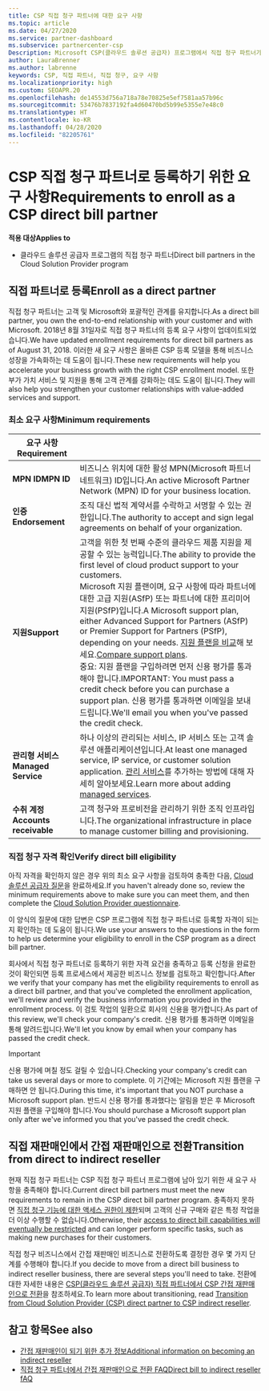 ```yaml
---
title: CSP 직접 청구 파트너에 대한 요구 사항
ms.topic: article
ms.date: 04/27/2020
ms.service: partner-dashboard
ms.subservice: partnercenter-csp
Description: Microsoft CSP(클라우드 솔루션 공급자) 프로그램에서 직접 청구 파트너가 되기 위해 최신 지원 및 서비스 요구 사항을 충족하는 방법을 알아봅니다.
author: LauraBrenner
ms.author: labrenne
keywords: CSP, 직접 파트너, 직접 청구, 요구 사항
ms.localizationpriority: high
ms.custom: SEOAPR.20
ms.openlocfilehash: de14553d756a718a78e70825e5ef7581aa57b96c
ms.sourcegitcommit: 53476b7837192fa4d60470bd5b99e5355e7e48c0
ms.translationtype: HT
ms.contentlocale: ko-KR
ms.lasthandoff: 04/28/2020
ms.locfileid: "82205761"
---
```

# <a name="requirements-to-enroll-as-a-csp-direct-bill-partner"></a><span data-ttu-id="0dac7-104">CSP 직접 청구 파트너로 등록하기 위한 요구 사항</span><span class="sxs-lookup"><span data-stu-id="0dac7-104">Requirements to enroll as a CSP direct bill partner</span></span>

<span data-ttu-id="0dac7-105">**적용 대상**</span><span class="sxs-lookup"><span data-stu-id="0dac7-105">**Applies to**</span></span>

- <span data-ttu-id="0dac7-106">클라우드 솔루션 공급자 프로그램의 직접 청구 파트너</span><span class="sxs-lookup"><span data-stu-id="0dac7-106">Direct bill partners in the Cloud Solution Provider program</span></span>

## <a name="enroll-as-a-direct-partner"></a><span data-ttu-id="0dac7-107">직접 파트너로 등록</span><span class="sxs-lookup"><span data-stu-id="0dac7-107">Enroll as a direct partner</span></span>

<span data-ttu-id="0dac7-108">직접 청구 파트너는 고객 및 Microsoft와 포괄적인 관계를 유지합니다.</span><span class="sxs-lookup"><span data-stu-id="0dac7-108">As a direct bill partner, you own the end-to-end relationship with your customer and with Microsoft.</span></span> <span data-ttu-id="0dac7-109">2018년 8월 31일자로 직접 청구 파트너의 등록 요구 사항이 업데이트되었습니다.</span><span class="sxs-lookup"><span data-stu-id="0dac7-109">We have updated enrollment requirements for direct bill partners as of August 31, 2018.</span></span> <span data-ttu-id="0dac7-110">이러한 새 요구 사항은 올바른 CSP 등록 모델을 통해 비즈니스 성장을 가속화하는 데 도움이 됩니다.</span><span class="sxs-lookup"><span data-stu-id="0dac7-110">These new requirements will help you accelerate your business growth with the right CSP enrollment model.</span></span> <span data-ttu-id="0dac7-111">또한 부가 가치 서비스 및 지원을 통해 고객 관계를 강화하는 데도 도움이 됩니다.</span><span class="sxs-lookup"><span data-stu-id="0dac7-111">They will also help you strengthen your customer relationships with value-added services and support.</span></span>

### <a name="minimum-requirements"></a><span data-ttu-id="0dac7-112">최소 요구 사항</span><span class="sxs-lookup"><span data-stu-id="0dac7-112">Minimum requirements</span></span>

|<span data-ttu-id="0dac7-113">**요구 사항**</span><span class="sxs-lookup"><span data-stu-id="0dac7-113">**Requirement**</span></span>|                             |
|--------------------------------|--------------------------------------------------------------|
|<span data-ttu-id="0dac7-114">**MPN ID**</span><span class="sxs-lookup"><span data-stu-id="0dac7-114">**MPN ID**</span></span>   |<span data-ttu-id="0dac7-115">비즈니스 위치에 대한 활성 MPN(Microsoft 파트너 네트워크) ID입니다.</span><span class="sxs-lookup"><span data-stu-id="0dac7-115">An active Microsoft Partner Network (MPN) ID for your business location.</span></span>    |
|<span data-ttu-id="0dac7-116">**인증**</span><span class="sxs-lookup"><span data-stu-id="0dac7-116">**Endorsement**</span></span>   |<span data-ttu-id="0dac7-117">조직 대신 법적 계약서를 수락하고 서명할 수 있는 권한입니다.</span><span class="sxs-lookup"><span data-stu-id="0dac7-117">The authority to accept and sign legal agreements on behalf of your organization.</span></span>|
|<span data-ttu-id="0dac7-118">**지원**</span><span class="sxs-lookup"><span data-stu-id="0dac7-118">**Support**</span></span>   |<span data-ttu-id="0dac7-119">고객을 위한 첫 번째 수준의 클라우드 제품 지원을 제공할 수 있는 능력입니다.</span><span class="sxs-lookup"><span data-stu-id="0dac7-119">The ability to provide the first level of cloud product support to your customers.</span></span> <br><span data-ttu-id="0dac7-120">Microsoft 지원 플랜이며, 요구 사항에 따라 파트너에 대한 고급 지원(ASfP) 또는 파트너에 대한 프리미어 지원(PSfP)입니다.</span><span class="sxs-lookup"><span data-stu-id="0dac7-120">A Microsoft support plan, either Advanced Support for Partners (ASfP) or Premier Support for Partners (PSfP), depending on your needs.</span></span> <span data-ttu-id="0dac7-121">[지원 플랜을 비교](https://partner.microsoft.com/support/partnersupport)해 보세요.</span><span class="sxs-lookup"><span data-stu-id="0dac7-121">[Compare support plans](https://partner.microsoft.com/support/partnersupport).</span></span><br> <span data-ttu-id="0dac7-122">중요: 지원 플랜을 구입하려면 먼저 신용 평가를 통과해야 합니다.</span><span class="sxs-lookup"><span data-stu-id="0dac7-122">IMPORTANT: You must pass a credit check before you can purchase a support plan.</span></span> <span data-ttu-id="0dac7-123">신용 평가를 통과하면 이메일을 보내 드립니다.</span><span class="sxs-lookup"><span data-stu-id="0dac7-123">We'll email you when you've passed the credit check.</span></span> |
|<span data-ttu-id="0dac7-124">**관리형 서비스**</span><span class="sxs-lookup"><span data-stu-id="0dac7-124">**Managed Service**</span></span>   |<span data-ttu-id="0dac7-125">하나 이상의 관리되는 서비스, IP 서비스 또는 고객 솔루션 애플리케이션입니다.</span><span class="sxs-lookup"><span data-stu-id="0dac7-125">At least one managed service, IP service, or customer solution application.</span></span> <span data-ttu-id="0dac7-126">[관리 서비스](https://partner.microsoft.com/business-opportunities/managed-services-provider)를 추가하는 방법에 대해 자세히 알아보세요.</span><span class="sxs-lookup"><span data-stu-id="0dac7-126">Learn more about adding [managed services](https://partner.microsoft.com/business-opportunities/managed-services-provider).</span></span>|
|<span data-ttu-id="0dac7-127">**수취 계정**</span><span class="sxs-lookup"><span data-stu-id="0dac7-127">**Accounts receivable**</span></span> |<span data-ttu-id="0dac7-128">고객 청구와 프로비전을 관리하기 위한 조직 인프라입니다.</span><span class="sxs-lookup"><span data-stu-id="0dac7-128">The organizational infrastructure in place to manage customer billing and provisioning.</span></span>

### <a name="verify-direct-bill-eligibility"></a><span data-ttu-id="0dac7-129">직접 청구 자격 확인</span><span class="sxs-lookup"><span data-stu-id="0dac7-129">Verify direct bill eligibility</span></span>

<span data-ttu-id="0dac7-130">아직 자격을 확인하지 않은 경우 위의 최소 요구 사항을 검토하여 충족한 다음, [Cloud 솔루션 공급자 질문](https://partner.microsoft.com/cloud-solution-provider/assessment)을 완료하세요.</span><span class="sxs-lookup"><span data-stu-id="0dac7-130">If you haven't already done so, review the minimum requirements above to make sure you can meet them, and then complete the [Cloud Solution Provider questionnaire](https://partner.microsoft.com/cloud-solution-provider/assessment).</span></span>

<span data-ttu-id="0dac7-131">이 양식의 질문에 대한 답변은 CSP 프로그램에 직접 청구 파트너로 등록할 자격이 되는지 확인하는 데 도움이 됩니다.</span><span class="sxs-lookup"><span data-stu-id="0dac7-131">We use your answers to the questions in the form to help us determine your eligibility to enroll in the CSP program as a direct bill partner.</span></span>

<span data-ttu-id="0dac7-132">회사에서 직접 청구 파트너로 등록하기 위한 자격 요건을 충족하고 등록 신청을 완료한 것이 확인되면 등록 프로세스에서 제공한 비즈니스 정보를 검토하고 확인합니다.</span><span class="sxs-lookup"><span data-stu-id="0dac7-132">After we verify that your company has met the eligibility requirements to enroll as a direct bill partner, and that you've completed the enrollment application, we'll review and verify the business information you provided in the enrollment process.</span></span> <span data-ttu-id="0dac7-133">이 검토 작업의 일환으로 회사의 신용을 평가합니다.</span><span class="sxs-lookup"><span data-stu-id="0dac7-133">As part of this review, we'll check your company's credit.</span></span> <span data-ttu-id="0dac7-134">신용 평가를 통과하면 이메일을 통해 알려드립니다.</span><span class="sxs-lookup"><span data-stu-id="0dac7-134">We'll let you know by email when your company has passed the credit check.</span></span>

>[!IMPORTANT]
><span data-ttu-id="0dac7-135">신용 평가에 며칠 정도 걸릴 수 있습니다.</span><span class="sxs-lookup"><span data-stu-id="0dac7-135">Checking your company's credit can take us several days or more to complete.</span></span> <span data-ttu-id="0dac7-136">이 기간에는 Microsoft 지원 플랜을 구매하면 안 됩니다.</span><span class="sxs-lookup"><span data-stu-id="0dac7-136">During this time, it's important that you NOT purchase a Microsoft support plan.</span></span> <span data-ttu-id="0dac7-137">반드시 신용 평가를 통과했다는 알림을 받은 후 Microsoft 지원 플랜을 구입해야 합니다.</span><span class="sxs-lookup"><span data-stu-id="0dac7-137">You should purchase a Microsoft support plan only after we've informed you that you've passed the credit check.</span></span>

## <a name="transition-from-direct-to-indirect-reseller"></a><span data-ttu-id="0dac7-138">직접 재판매인에서 간접 재판매인으로 전환</span><span class="sxs-lookup"><span data-stu-id="0dac7-138">Transition from direct to indirect reseller</span></span>

<span data-ttu-id="0dac7-139">현재 직접 청구 파트너는 CSP 직접 청구 파트너 프로그램에 남아 있기 위한 새 요구 사항을 충족해야 합니다.</span><span class="sxs-lookup"><span data-stu-id="0dac7-139">Current direct bill partners must meet the new requirements to remain in the CSP direct bill partner program.</span></span> <span data-ttu-id="0dac7-140">충족하지 못하면 [직접 청구 기능에 대한 액세스 권한이 제한](restricted-direct-bill-capabilities.md)되며 고객의 신규 구매와 같은 특정 작업을 더 이상 수행할 수 없습니다.</span><span class="sxs-lookup"><span data-stu-id="0dac7-140">Otherwise, their [access to direct bill capabilities will eventually be restricted](restricted-direct-bill-capabilities.md) and can longer perform specific tasks, such as making new purchases for their customers.</span></span> 

<span data-ttu-id="0dac7-141">직접 청구 비즈니스에서 간접 재판매인 비즈니스로 전환하도록 결정한 경우 몇 가지 단계를 수행해야 합니다.</span><span class="sxs-lookup"><span data-stu-id="0dac7-141">If you decide to move from a direct bill business to indirect reseller business, there are several steps you'll need to take.</span></span> <span data-ttu-id="0dac7-142">전환에 대한 자세한 내용은 [CSP(클라우드 솔루션 공급자) 직접 파트너에서 CSP 간접 재판매인으로 전환](transition-direct-to-indirect.md)을 참조하세요.</span><span class="sxs-lookup"><span data-stu-id="0dac7-142">To learn more about transitioning, read [Transition from Cloud Solution Provider (CSP) direct partner to CSP indirect reseller](transition-direct-to-indirect.md).</span></span> 

## <a name="see-also"></a><span data-ttu-id="0dac7-143">참고 항목</span><span class="sxs-lookup"><span data-stu-id="0dac7-143">See also</span></span>

- [<span data-ttu-id="0dac7-144">간접 재판매인이 되기 위한 추가 정보</span><span class="sxs-lookup"><span data-stu-id="0dac7-144">Additional information on becoming an indirect reseller</span></span>](https://assetsprod.microsoft.com/csp-directbill-to-indirect-transition.pdf)
- [<span data-ttu-id="0dac7-145">직접 청구 파트너에서 간접 재판매인으로 전환 FAQ</span><span class="sxs-lookup"><span data-stu-id="0dac7-145">Direct bill to indirect reseller fAQ</span></span>](https://assetsprod.microsoft.com/mpn/direct-bill-partner-faq.pdf)
